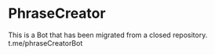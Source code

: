 # PhraseCreator
This is a Bot that has been migrated from a closed repository. t.me/phraseCreatorBot
